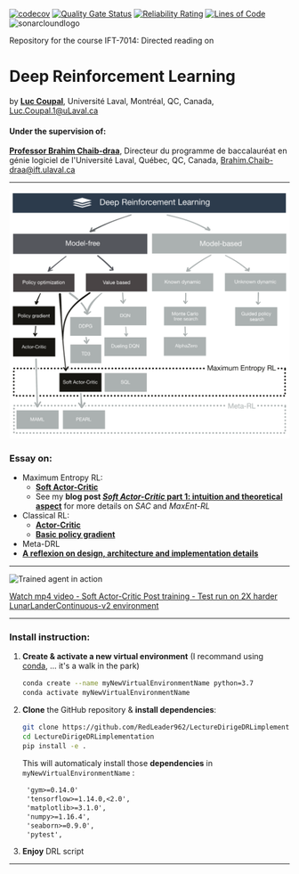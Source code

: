 [![codecov](https://codecov.io/gh/RedLeader962/LectureDirigeDRLimplementation/branch/master/graph/badge.svg)](https://codecov.io/gh/RedLeader962/LectureDirigeDRLimplementation)
[![Quality Gate Status](https://sonarcloud.io/api/project_badges/measure?project=RedLeader962_LectureDirigeDRLimplementation&metric=alert_status)](https://sonarcloud.io/dashboard?id=RedLeader962_LectureDirigeDRLimplementation)
[![Reliability Rating](https://sonarcloud.io/api/project_badges/measure?project=RedLeader962_LectureDirigeDRLimplementation&metric=reliability_rating)](https://sonarcloud.io/dashboard?id=RedLeader962_LectureDirigeDRLimplementation)
[![Lines of Code](https://sonarcloud.io/api/project_badges/measure?project=RedLeader962_LectureDirigeDRLimplementation&metric=ncloc)](https://sonarcloud.io/dashboard?id=RedLeader962_LectureDirigeDRLimplementation)
<img src=https://sonarcloud.io/images/project_badges/sonarcloud-white.svg alt="sonarcloundlogo" width="90">

Repository for the course IFT-7014: Directed reading on
# Deep Reinforcement Learning 

by [**Luc Coupal**](https://redleader962.github.io/),
Université Laval,
Montréal, QC, Canada,
[Luc.Coupal.1@uLaval.ca](Luc.Coupal.1@uLaval.ca) 

#### Under the supervision of:

[**Professor Brahim Chaib-draa**](https://www.fsg.ulaval.ca/departements/professeurs/brahim-chaib-draa-166/),
Directeur du programme de baccalauréat en génie logiciel de l'Université Laval,
Québec, QC, Canada,
[Brahim.Chaib-draa@ift.ulaval.ca](Brahim.Chaib-draa@ift.ulaval.ca)

---
![TaxonomyActorCritic](./visual/TaxonomyDRLgithub.png) 


### Essay on:
- Maximum Entropy RL:
  - **[Soft Actor-Critic](DRLimplementation/SoftActorCritic)**
  - See my **blog post [_Soft Actor-Critic_ part 1: intuition and theoretical aspect](https://redleader962.github.io/blog/2020/SAC-part-1-distillarized/)** for more details on _SAC_ and _MaxEnt-RL_
- Classical RL:
  - **[Actor-Critic](DRLimplementation/ActorCritic)**
  - **[Basic policy gradient](DRLimplementation/BasicPolicyGradient)**
- Meta-DRL
- **[A reflexion on design, architecture and implementation details](https://github.com/RedLeader962/LectureDirigeDRLimplementation/raw/master/Reflexion_on_design_and_architecture_LucCoupal_v1-1.pdf)**

---

![Trained agent in action](video/SAC_video/SAC_gif/SAC_postTraining_testOnHardLunar540p24fps.gif)

[Watch mp4 video - Soft Actor-Critic Post training - Test run on 2X harder LunarLanderContinuous-v2 environment](video/SAC_video/SAC_postTraining_testOnHardLunar540p.mp4) 

---
    
### Install instruction:
1) **Create & activate a new virtual environment** (I recommand using [conda](https://www.anaconda.com/distribution/), ... it's a walk in the park)
    ```bash
    conda create --name myNewVirtualEnvironmentName python=3.7
    conda activate myNewVirtualEnvironmentName
    ```
2) **Clone** the GitHub repository & **install dependencies**:
    ```bash
    git clone https://github.com/RedLeader962/LectureDirigeDRLimplementation.git
    cd LectureDirigeDRLimplementation
    pip install -e .
    ```
    This will automaticaly install those **dependencies** in `myNewVirtualEnvironmentName` :

        'gym>=0.14.0'
        'tensorflow>=1.14.0,<2.0',
        'matplotlib>=3.1.0',
        'numpy>=1.16.4',
        'seaborn>=0.9.0',
        'pytest',
    
3) **Enjoy** DRL script

---

